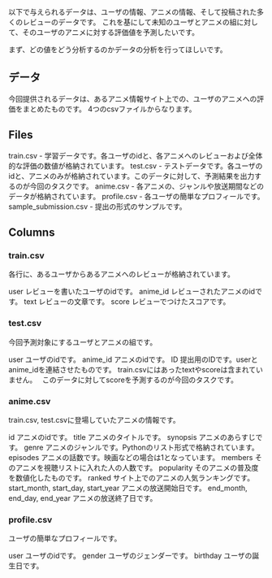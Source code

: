 以下で与えられるデータは、ユーザの情報、アニメの情報、そして投稿された多くのレビューのデータです。
これを基にして未知のユーザとアニメの組に対して、そのユーザのアニメに対する評価値を予測したいです。

まず、どの値をどう分析するのかデータの分析を行ってほしいです。

## データ
今回提供されるデータは、あるアニメ情報サイト上での、ユーザのアニメへの評価をまとめたものです。
4つのcsvファイルからなります。

## Files
train.csv - 学習データです。各ユーザのidと、各アニメへのレビューおよび全体的な評価の数値が格納されています。
test.csv - テストデータです。各ユーザのidと、アニメのみが格納されています。このデータに対して、予測結果を出力するのが今回のタスクです。
anime.csv - 各アニメの、ジャンルや放送期間などのデータが格納されています。
profile.csv - 各ユーザの簡単なプロフィールです。
sample_submission.csv - 提出の形式のサンプルです。

## Columns

### train.csv
各行に、あるユーザからあるアニメへのレビューが格納されています。

user レビューを書いたユーザのidです。
anime_id レビューされたアニメのidです。
text レビューの文章です。
score レビューでつけたスコアです。

### test.csv
今回予測対象にするユーザとアニメの組です。

user ユーザのidです。
anime_id アニメのidです。
ID 提出用のIDです。userとanime_idを連結させたものです。
train.csvにはあったtextやscoreは含まれていません。　
このデータに対してscoreを予測するのが今回のタスクです。

### anime.csv
train.csv, test.csvに登場していたアニメの情報です。

id アニメのidです。
title アニメのタイトルです。
synopsis アニメのあらすじです。
genre アニメのジャンルです。Pythonのリスト形式で格納されています。
episodes アニメの話数です。映画などの場合は1となっています。
members そのアニメを視聴リストに入れた人の人数です。
popularity そのアニメの普及度を数値化したものです。
ranked サイト上でのアニメの人気ランキングです。
start_month, start_day, start_year アニメの放送開始日です。
end_month, end_day, end_year アニメの放送終了日です。

### profile.csv
ユーザの簡単なプロフィールです。

user ユーザのidです。
gender ユーザのジェンダーです。
birthday ユーザの誕生日です。